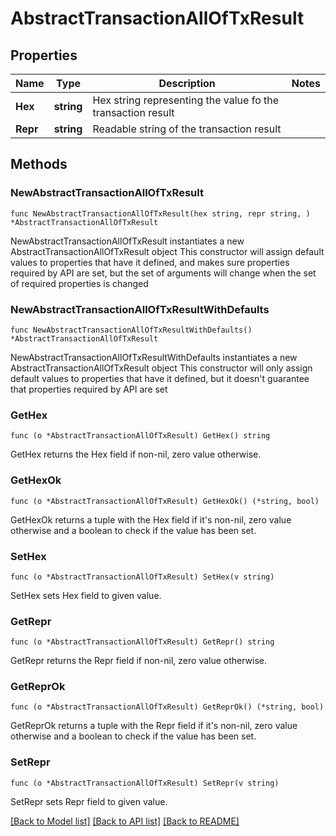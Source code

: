 # AbstractTransactionAllOfTxResult

## Properties

Name | Type | Description | Notes
------------ | ------------- | ------------- | -------------
**Hex** | **string** | Hex string representing the value fo the transaction result | 
**Repr** | **string** | Readable string of the transaction result | 

## Methods

### NewAbstractTransactionAllOfTxResult

`func NewAbstractTransactionAllOfTxResult(hex string, repr string, ) *AbstractTransactionAllOfTxResult`

NewAbstractTransactionAllOfTxResult instantiates a new AbstractTransactionAllOfTxResult object
This constructor will assign default values to properties that have it defined,
and makes sure properties required by API are set, but the set of arguments
will change when the set of required properties is changed

### NewAbstractTransactionAllOfTxResultWithDefaults

`func NewAbstractTransactionAllOfTxResultWithDefaults() *AbstractTransactionAllOfTxResult`

NewAbstractTransactionAllOfTxResultWithDefaults instantiates a new AbstractTransactionAllOfTxResult object
This constructor will only assign default values to properties that have it defined,
but it doesn't guarantee that properties required by API are set

### GetHex

`func (o *AbstractTransactionAllOfTxResult) GetHex() string`

GetHex returns the Hex field if non-nil, zero value otherwise.

### GetHexOk

`func (o *AbstractTransactionAllOfTxResult) GetHexOk() (*string, bool)`

GetHexOk returns a tuple with the Hex field if it's non-nil, zero value otherwise
and a boolean to check if the value has been set.

### SetHex

`func (o *AbstractTransactionAllOfTxResult) SetHex(v string)`

SetHex sets Hex field to given value.


### GetRepr

`func (o *AbstractTransactionAllOfTxResult) GetRepr() string`

GetRepr returns the Repr field if non-nil, zero value otherwise.

### GetReprOk

`func (o *AbstractTransactionAllOfTxResult) GetReprOk() (*string, bool)`

GetReprOk returns a tuple with the Repr field if it's non-nil, zero value otherwise
and a boolean to check if the value has been set.

### SetRepr

`func (o *AbstractTransactionAllOfTxResult) SetRepr(v string)`

SetRepr sets Repr field to given value.



[[Back to Model list]](../README.md#documentation-for-models) [[Back to API list]](../README.md#documentation-for-api-endpoints) [[Back to README]](../README.md)


